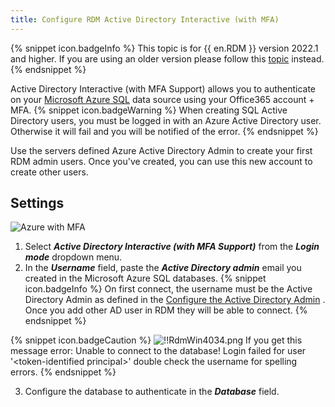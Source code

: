 ```yaml
---
title: Configure RDM Active Directory Interactive (with MFA)
---
```

{% snippet icon.badgeInfo %} 
This topic is for {{ en.RDM }} version 2022.1 and higher. If you are using an older version please follow this [topic](/rdm/windows/data-sources/data-sources-types/advanced-data-sources/microsoft-azure-sql/enable-azure-active-directory-authentication/configure-rdm-older-version-ad-interactive-mfa/) instead. 
{% endsnippet %}
 
Active Directory Interactive (with MFA Support) allows you to authenticate on your [Microsoft Azure SQL](/rdm/windows/data-sources/data-sources-types/advanced-data-sources/microsoft-azure-sql/) data source using your Office365 account + MFA. 
{% snippet icon.badgeWarning %} 
When creating SQL Active Directory users, you must be logged in with an Azure Active Directory user. Otherwise it will fail and you will be notified of the error. 
{% endsnippet %}
 
Use the servers defined Azure Active Directory Admin to create your first RDM admin users. Once you&apos;ve created, you can use this new account to create other users. 

## Settings 

![Azure with MFA](/img/en/rdm/windows/clip5009.png) 

1. Select ***Active Directory Interactive (with MFA Support)*** from the ***Login mode*** dropdown menu. 
1. In the ***Username*** field, paste the ***Active Directory admin*** email you created in the Microsoft Azure SQL databases. 
{% snippet icon.badgeInfo %} 
On first connect, the username must be the Active Directory Admin as defined in the [Configure the Active Directory Admin](/rdm/windows/data-sources/data-sources-types/advanced-data-sources/microsoft-azure-sql/enable-azure-active-directory-authentication/configure-admin/) . Once you add other AD user in RDM they will be able to connect. 
{% endsnippet %}
 
{% snippet icon.badgeCaution %} 
![!!RdmWin4034.png](/img/en/rdm/windows/RdmWin4034.png) 
If you get this message error: Unable to connect to the database! Login failed for user &apos;&lt;token-identified principal&gt;&apos; double check the username for spelling errors. 
{% endsnippet %}
 
3. Configure the database to authenticate in the ***Database*** field. 

